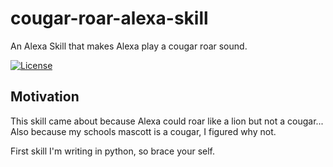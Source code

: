# cougar-roar-alexa-skill
An Alexa Skill that makes Alexa play a cougar roar sound.

[![License](https://img.shields.io/badge/License-Apache%202.0-blue.svg)](https://raw.githubusercontent.com/jpburnett/cougar-roar-alexa-skill/master/LICENSE)

## Motivation
This skill came about because Alexa could roar like a lion but not a cougar...
Also because my schools mascott is a cougar, I figured why not.

First skill I'm writing in python, so brace your self.
